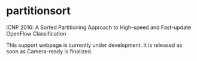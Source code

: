 # partitionsort
ICNP 2016: A Sorted Partitioning Approach to High-speed and Fast-update OpenFlow Classification


This support webpage is currently under development. It is released as soon as Camera-ready is finalized.
